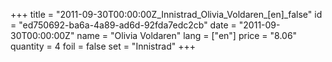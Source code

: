 +++
title = "2011-09-30T00:00:00Z_Innistrad_Olivia_Voldaren_[en]_false"
id = "ed750692-ba6a-4a89-ad6d-92fda7edc2cb"
date = "2011-09-30T00:00:00Z"
name = "Olivia Voldaren"
lang = ["en"]
price = "8.06"
quantity = 4
foil = false
set = "Innistrad"
+++
